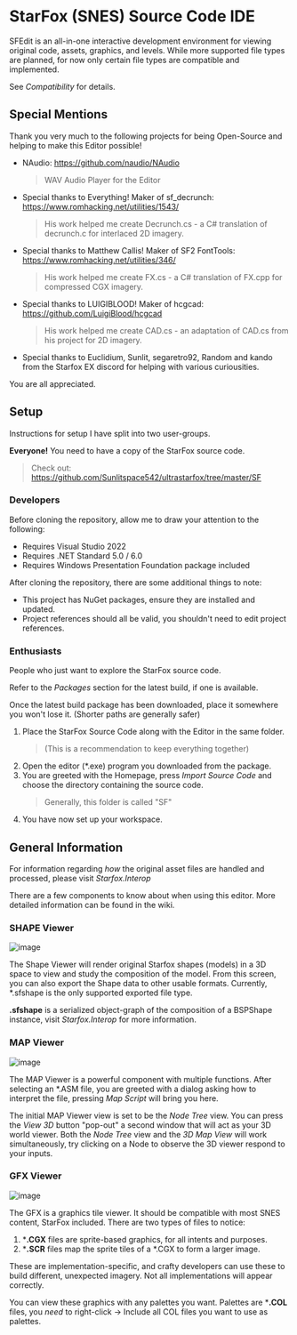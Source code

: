 # StarFox (SNES) Source Code IDE
SFEdit is an all-in-one interactive development environment for viewing original code, assets, graphics, and levels. 
While more supported file types are planned, for now only certain file types are compatible and implemented.  

See *Compatibility* for details.

## Special Mentions
Thank you very much to the following projects for being Open-Source and helping to make this Editor possible!
* NAudio: https://github.com/naudio/NAudio
    > WAV Audio Player for the Editor
* Special thanks to Everything! Maker of sf_decrunch: https://www.romhacking.net/utilities/1543/
    > His work helped me create Decrunch.cs - a C# translation of decrunch.c for interlaced 2D imagery.
* Special thanks to Matthew Callis! Maker of SF2 FontTools: https://www.romhacking.net/utilities/346/
    > His work helped me create FX.cs - a C# translation of FX.cpp for compressed CGX imagery.
* Special thanks to LUIGIBLOOD! Maker of hcgcad: https://github.com/LuigiBlood/hcgcad
    > His work helped me create CAD.cs - an adaptation of CAD.cs from his project for 2D imagery.
* Special thanks to Euclidium, Sunlit, segaretro92, Random and kando from the Starfox EX discord for helping with various curiousities.

You are all appreciated.

## Setup
Instructions for setup I have split into two user-groups.

**Everyone!** You need to have a copy of the StarFox source code. 

> Check out:
> https://github.com/Sunlitspace542/ultrastarfox/tree/master/SF

### Developers
Before cloning the repository, allow me to draw your attention to the following:

* Requires Visual Studio 2022
* Requires .NET Standard 5.0 / 6.0
* Requires Windows Presentation Foundation package included

After cloning the repository, there are some additional things to note:

* This project has NuGet packages, ensure they are installed and updated.
* Project references should all be valid, you shouldn't need to edit project references.

### Enthusiasts 
People who just want to explore the StarFox source code.

Refer to the *Packages* section for the latest build, if one is available.

Once the latest build package has been downloaded, place it somewhere you won't lose it. (Shorter paths are generally safer)

1. Place the StarFox Source Code along with the Editor in the same folder. 
    > (This is a recommendation to keep everything together)
2. Open the editor (*.exe) program you downloaded from the package.
3. You are greeted with the Homepage, press *Import Source Code* and choose the directory containing the source code.
    > Generally, this folder is called "SF"
4. You have now set up your workspace.

## General Information
For information regarding *how* the original asset files are handled and processed, please visit *Starfox.Interop*

There are a few components to know about when using this editor. More detailed information can be found in the wiki.

### SHAPE Viewer
![image](https://user-images.githubusercontent.com/16988651/230552729-dfd3fc0f-a5a5-4627-9b63-336095d7ac71.png)

The Shape Viewer will render original Starfox shapes (models) in a 3D space to view and study the composition of the model. 
From this screen, you can also export the Shape data to other usable formats. Currently, *.sfshape is the only supported exported file type.

**.sfshape** is a serialized object-graph of the composition of a BSPShape instance, visit *Starfox.Interop* for more information.

### MAP Viewer
![image](https://cdn.discordapp.com/attachments/1002355565881725108/1093397753381539870/explorer_Tc5yqWvkfD.gif)

The MAP Viewer is a powerful component with multiple functions.
After selecting an *.ASM file, you are greeted with a dialog asking how to interpret the file, pressing *Map Script* will bring you here.

The initial MAP Viewer view is set to be the *Node Tree* view. You can press the *View 3D* button "pop-out" a second window that will act as your 3D world viewer.
Both the *Node Tree* view and the *3D Map View* will work simultaneously, try clicking on a Node to observe the 3D viewer respond to your inputs.

### GFX Viewer
![image](https://user-images.githubusercontent.com/16988651/230554672-cb3f9c49-8eed-4f21-8306-8448a1325bbd.png)

The GFX is a graphics tile viewer. It should be compatible with most SNES content, StarFox included. There are two types of files to notice:

1. ***.CGX** files are sprite-based graphics, for all intents and purposes.
2. ***.SCR** files map the sprite tiles of a *.CGX to form a larger image. 

These are implementation-specific, and crafty developers can use these to build different, unexpected imagery. Not all implementations will appear correctly.

You can view these graphics with any palettes you want. Palettes are ***.COL** files, you *need* to right-click -> Include all COL files you want to use as palettes.
